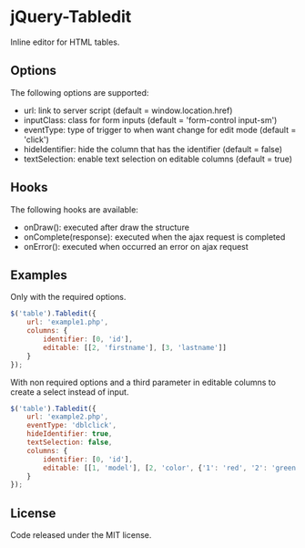 # jQuery-Tabledit
Inline editor for HTML tables.

## Options
The following options are supported:
* url: link to server script (default = window.location.href)
* inputClass: class for form inputs (default = 'form-control input-sm')
* eventType: type of trigger to when want change for edit mode (default = 'click')
* hideIdentifier: hide the column that has the identifier (default = false)
* textSelection: enable text selection on editable columns (default = true)

## Hooks
The following hooks are available:
* onDraw(): executed after draw the structure
* onComplete(response): executed when the ajax request is completed
* onError(): executed when occurred an error on ajax request

## Examples
Only with the required options.

```js
$('table').Tabledit({
    url: 'example1.php',
    columns: {
        identifier: [0, 'id'],                    
        editable: [[2, 'firstname'], [3, 'lastname']]
    }
});
```

With non required options and a third parameter in editable columns to create a select instead of input.

```js
$('table').Tabledit({
    url: 'example2.php',
    eventType: 'dblclick',
    hideIdentifier: true,
    textSelection: false,
    columns: {
        identifier: [0, 'id'],                    
        editable: [[1, 'model'], [2, 'color', {'1': 'red', '2': 'green', '3': 'blue'}]]
    }
});
```

## License
Code released under the MIT license.
